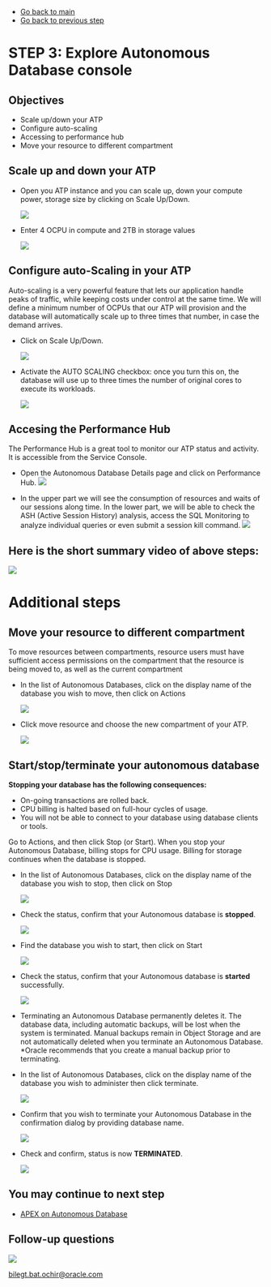 - [Go back to main](/README.md)
- [Go back to previous step](step2.md)

# STEP 3: Explore Autonomous Database console #
## Objectives

- Scale up/down your ATP
- Configure auto-scaling
- Accessing to performance hub
- Move your resource to different compartment

## Scale up and down your ATP

- Open you ATP instance and you can scale up, down your compute power, storage size by clicking on Scale Up/Down.

	![](/images/lab1/step3/1.scaleup.PNG)

- Enter 4 OCPU in compute and 2TB in storage values
  
	![](/images/lab1/step3/1.scaleup-cont1.PNG)
	
## Configure auto-Scaling in your ATP

Auto-scaling is a very powerful feature that lets our application handle peaks of traffic, while keeping costs under control at the same time. We will define a minimum number of OCPUs that our ATP will provision and the database will automatically scale up to three times that number, in case the demand arrives.

- Click on Scale Up/Down.

	![](/images/lab1/step3/1.scaleup.PNG)

- Activate the AUTO SCALING checkbox: once you turn this on, the database will use up to three times the number of original cores to 
  execute its workloads. 
  
	![](/images/lab1/step3/1.scaleup-cont2.PNG)

## Accesing the Performance Hub
The Performance Hub is a great tool to monitor our ATP status and activity. It is accessible from the Service Console.

- Open the Autonomous Database Details page and click on Performance Hub.
	![](/images/lab1/step3/2.performancehub_1.PNG)

- In the upper part we will see the consumption of resources and waits of our sessions along time. In the lower part, we will be able to check the ASH (Active Session History) analysis, access the SQL Monitoring to analyze individual queries or even submit a session kill command.
	![](/images/lab1/step3/2.performancehub.PNG)

## Here is the short summary video of above steps:

  ![](/images/lab1/step3/1.scaleup.gif)

# Additional steps
## Move your resource to different compartment

To move resources between compartments, resource users must have sufficient access permissions on the compartment that the resource is being moved to, as well as the current compartment

- In the list of Autonomous Databases, click on the display name of the database you wish to move, then click on Actions

	![](/images/lab1/step3/3.moveresource.PNG)

- Click move resource and choose the new compartment of your ATP.

	![](/images/lab1/step3/3.moveresource-cont1.png)
	
## Start/stop/terminate your autonomous database

**Stopping your database has the following consequences:**
- On-going transactions are rolled back.
- CPU billing is halted based on full-hour cycles of usage.
- You will not be able to connect to your database using database clients or tools.

Go to Actions, and then click Stop (or Start). When you stop your Autonomous Database, billing stops for CPU usage. Billing for storage continues when the database is stopped.

- In the list of Autonomous Databases, click on the display name of the database you wish to stop, then click on Stop

	![](/images/lab1/step3/4.manage.PNG)

- Check the status, confirm that your Autonomous database is **stopped**.
	
	![](/images/lab1/step3/4.manage-cont1.PNG)

- Find the database you wish to start, then click on Start

	![](/images/lab1/step3/4.manage-cont2.PNG)

- Check the status, confirm that your Autonomous database is **started** successfully.
	
	![](/images/lab1/step3/4.manage-cont3.PNG)
	
- Terminating an Autonomous Database permanently deletes it. The database data, including automatic backups, will be lost when the system is terminated. Manual backups remain in Object Storage and are not automatically deleted when you terminate an Autonomous Database. *Oracle recommends that you create a manual backup prior to terminating.
- In the list of Autonomous Databases, click on the display name of the database you wish to administer then click terminate.
	
	![](/images/lab1/step3/4.manage-cont4.PNG)

- Confirm that you wish to terminate your Autonomous Database in the confirmation dialog by providing database name.
	
	![](/images/lab1/step3/4.manage-cont5.PNG)
	
- Check and confirm, status is now **TERMINATED**.
	
	![](/images/lab1/step3/4.manage-cont6.PNG)
	
## You may continue to next step 
- [APEX on Autonomous Database](step4.md)

## Follow-up questions

![](/images/bilegt.jpg)

[bilegt.bat.ochir@oracle.com](mailto:bilegt.bat.ochir@oracle.com)
